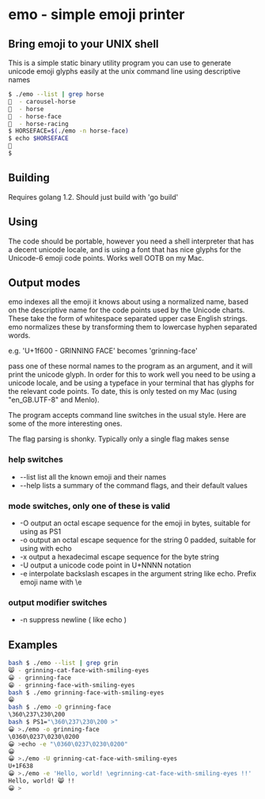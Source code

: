 # emo - simple emoji printer

## Bring emoji to your UNIX shell

This is a simple static binary utility program you can use to generate unicode emoji glyphs easily at the unix command line using descriptive names

```bash
$ ./emo --list | grep horse
🎠  - carousel-horse
🐎  - horse
🐴  - horse-face
🏇  - horse-racing
$ HORSEFACE=$(./emo -n horse-face)
$ echo $HORSEFACE
🐴
$ 
```
## Building

Requires golang 1.2. Should just build with 'go build'

## Using

The code should be portable, however you need a shell interpreter that has a decent unicode locale, and is using a font that has nice glyphs for the Unicode-6 emoji code points. Works well OOTB on my Mac.

## Output modes

emo indexes all the emoji it knows about using a normalized name, based on the descriptive name for the code points used by the Unicode charts. These take the form of whitespace separated upper case English strings. emo normalizes these by transforming them to lowercase hyphen separated words.

e.g. 'U+1f600 - GRINNING FACE' becomes 'grinning-face'

pass one of these normal names to the program as an argument, and it will print the unicode glyph. In order for this to work well you need to be using a unicode locale, and be using a typeface in your terminal that has glyphs for the relevant code points. To date, this is only tested on my Mac (using "en_GB.UTF-8" and Menlo).

The program accepts command line switches in the usual style. Here are some of the more interesting ones.

The flag parsing is shonky. Typically only a single flag makes sense 

### help switches

* --list list all the known emoji and their names
* --help lists a summary of the command flags, and their default values

### mode switches, only one of these is valid

* -O output an octal escape sequence for the emoji in bytes, suitable for using as PS1
* -o output an octal escape sequence for the string 0 padded, suitable for using with echo
* -x output a hexadecimal escape sequence for the byte string
* -U output a unicode code point in U+NNNN notation
* -e interpolate backslash escapes in the argument string like echo. Prefix emoji name with \e

### output modifier switches

* -n suppress newline ( like echo )

## Examples
```bash
bash $ ./emo --list | grep grin
😸 - grinning-cat-face-with-smiling-eyes
😀 - grinning-face
😁 - grinning-face-with-smiling-eyes
bash $ ./emo grinning-face-with-smiling-eyes
😁
bash $ ./emo -O grinning-face 
\360\237\230\200
bash $ PS1="\360\237\230\200 >"
😀 >./emo -o grinning-face
\0360\0237\0230\0200
😀 >echo -e "\0360\0237\0230\0200" 
😀
😀 >./emo -U grinning-cat-face-with-smiling-eyes
U+1F638
😀 >./emo -e 'Hello, world! \egrinning-cat-face-with-smiling-eyes !!'
Hello, world! 😸 !!
😀 >
```
